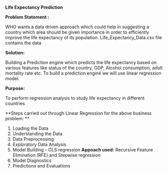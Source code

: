**Life Expectancy Prediction**

**Problem Statement :**

WHO wants a data driven approach which could help in suggesting a country which area should be given importance in order to efficiently improve the life expectancy of its population. Life_Expectancy_Data.csv file contains the data

**Solution:**

Building a Prediction engine which predicts the life expectancy based on various features like status of the country, GDP, Alcohol consumption, adult mortality rate etc. To build a prediction engine we will use linear regression model.

**Purpose:** 

To perform regression analysis to study life expectancy in different countries

**Steps carried out through Linear Regression for the above business problem: **

1) Loading the Data
2) Understanding the Data
3) Data Preprocessing
4) Exploratory Data Analysis
5) Model Building - OLS regression
   **Appoach used:** Recursive Feature Elimination (RFE) and Stepwise regression
6) Model Diagnostics
7) Predictions and Evaluations
